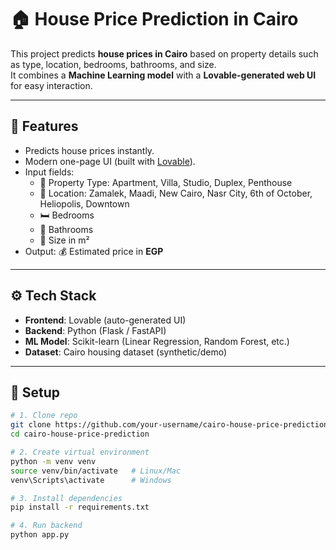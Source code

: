 # 🏠 House Price Prediction in Cairo  

This project predicts **house prices in Cairo** based on property details such as type, location, bedrooms, bathrooms, and size.  
It combines a **Machine Learning model** with a **Lovable-generated web UI** for easy interaction.  

---

## 📌 Features  
- Predicts house prices instantly.  
- Modern one-page UI (built with [Lovable](https://lovable.app)).  
- Input fields:  
  - 🏢 Property Type: Apartment, Villa, Studio, Duplex, Penthouse  
  - 📍 Location: Zamalek, Maadi, New Cairo, Nasr City, 6th of October, Heliopolis, Downtown  
  - 🛏 Bedrooms  
  - 🚿 Bathrooms  
  - 📐 Size in m²  
- Output: 💰 Estimated price in **EGP**  

---

## ⚙️ Tech Stack  
- **Frontend**: Lovable (auto-generated UI)  
- **Backend**: Python (Flask / FastAPI)  
- **ML Model**: Scikit-learn (Linear Regression, Random Forest, etc.)  
- **Dataset**: Cairo housing dataset (synthetic/demo)  

---

## 🚀 Setup  

```bash
# 1. Clone repo
git clone https://github.com/your-username/cairo-house-price-prediction.git
cd cairo-house-price-prediction

# 2. Create virtual environment
python -m venv venv
source venv/bin/activate   # Linux/Mac
venv\Scripts\activate      # Windows

# 3. Install dependencies
pip install -r requirements.txt

# 4. Run backend
python app.py
